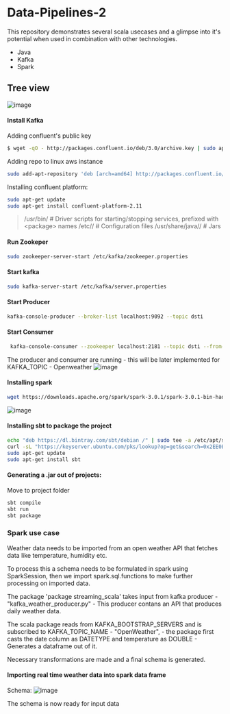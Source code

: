 # Data-Pipelines-2
This repository demonstrates several scala usecases and a glimpse into it's potential when used in combination with other technologies.
- Java
- Kafka
- Spark

## Tree view
![image](https://user-images.githubusercontent.com/38083799/119356231-7ba5f980-bca6-11eb-9cbe-712fd60e2c32.png)

#### Install Kafka

Adding confluent's public key
```sh
$ wget -qO - http://packages.confluent.io/deb/3.0/archive.key | sudo apt-key add -
```

Adding repo to linux aws instance
```sh
sudo add-apt-repository 'deb [arch=amd64] http://packages.confluent.io/deb/3.0 stable main'
```
Installing confluent platform:
```sh
sudo apt-get update
sudo apt-get install confluent-platform-2.11
```
> /usr/bin/     # Driver scripts for starting/stopping services, prefixed with &lt;package&gt; names
> /etc/<package>/            # Configuration files
> /usr/share/java/<package>/ # Jars

#### Run Zookeper

```sh
sudo zookeeper-server-start /etc/kafka/zookeeper.properties
```

#### Start kafka
```sh
sudo kafka-server-start /etc/kafka/server.properties
```
#### Start Producer
```sh
kafka-console-producer --broker-list localhost:9092 --topic dsti
```



#### Start Consumer
```sh
 kafka-console-consumer --zookeeper localhost:2181 --topic dsti --from-beginning
```
The producer and consumer are running - this will be later implemented for KAFKA_TOPIC - Openweather
  ![image](https://user-images.githubusercontent.com/38083799/119328092-088b8b80-bc84-11eb-9f50-15c33348f2f0.png)

#### Installing spark
```sh
wget https://downloads.apache.org/spark/spark-3.0.1/spark-3.0.1-bin-hadoop2.7.tgz
```
  
  ![image](https://user-images.githubusercontent.com/38083799/119328173-1e994c00-bc84-11eb-9eae-6dac982c264c.png)

 
#### Installing sbt to package the project
```sh
echo "deb https://dl.bintray.com/sbt/debian /" | sudo tee -a /etc/apt/sources.list.d/sbt.list
curl -sL "https://keyserver.ubuntu.com/pks/lookup?op=get&search=0x2EE0EA64E40A89B84B2DF73499E82A75642AC823" | sudo apt-key add
sudo apt-get update
sudo apt-get install sbt 
```
 
#### Generating a .jar out of projects:
 Move to project folder
 ```sh
 sbt compile
 sbt run
 sbt package
 ```

### Spark use case
 Weather data needs to be imported from an open weather API that fetches data like temperature, humidity etc.
 
 To process this a schema needs to be formulated in spark using SparkSession, then we import spark.sql.functions to make further processing on imported data. 
 
 The package 'package streaming_scala' takes input from kafka producer - "kafka_weather_producer.py" - This producer contans an API that produces daily weather data. 
 
 The scala package reads from KAFKA_BOOTSTRAP_SERVERS and is subscribed to KAFKA_TOPIC_NAME - "OpenWeather", - the package first casts the date column as DATETYPE and temperature as DOUBLE - Generates a dataframe out of it.
 
 Necessary transformations are made and a final schema is generated. 
 
#### Importing real time weather data into spark data frame
 Schema:
 ![image](https://user-images.githubusercontent.com/38083799/119366713-87e38400-bcb1-11eb-8670-381efda868b6.png)

 The schema is now ready for input data
